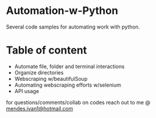# Automation-w-Python
Several code samples for automating work with python. 

# Table of content
* Automate file, folder and terminal interactions
* Organize directories
* Webscraping w/beautifulSoup
* Automating webscraping efforts w/selenium
* API usage

for questions/comments/collab on codes reach out to me @ mendes.ivan1@hotmail.com 
